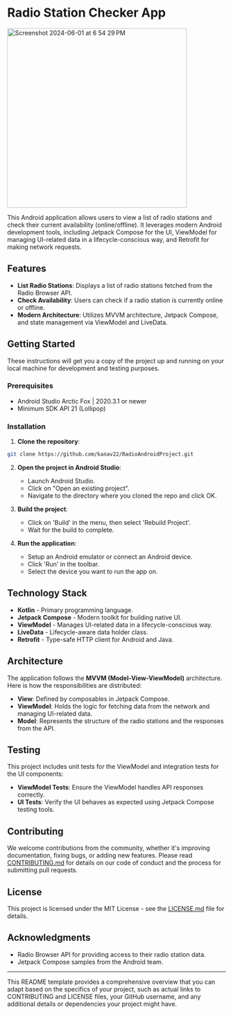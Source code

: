 # Radio Station Checker App

<img width="414" alt="Screenshot 2024-06-01 at 6 54 29 PM" src="https://github.com/kanav22/RadioAndroidProject/assets/5936688/3e4c10c8-9eac-45d4-a9cf-06aa5a5b1794">


This Android application allows users to view a list of radio stations and check their current availability (online/offline). It leverages modern Android development tools, including Jetpack Compose for the UI, ViewModel for managing UI-related data in a lifecycle-conscious way, and Retrofit for making network requests.

## Features

- **List Radio Stations**: Displays a list of radio stations fetched from the Radio Browser API.
- **Check Availability**: Users can check if a radio station is currently online or offline.
- **Modern Architecture**: Utilizes MVVM architecture, Jetpack Compose, and state management via ViewModel and LiveData.

## Getting Started

These instructions will get you a copy of the project up and running on your local machine for development and testing purposes.

### Prerequisites

- Android Studio Arctic Fox | 2020.3.1 or newer
- Minimum SDK API 21 (Lollipop)

### Installation

1. **Clone the repository**:

```bash
git clone https://github.com/kanav22/RadioAndroidProject.git
```

2. **Open the project in Android Studio**:

   - Launch Android Studio.
   - Click on "Open an existing project".
   - Navigate to the directory where you cloned the repo and click OK.

3. **Build the project**:

   - Click on 'Build' in the menu, then select 'Rebuild Project'.
   - Wait for the build to complete.

4. **Run the application**:

   - Setup an Android emulator or connect an Android device.
   - Click 'Run' in the toolbar.
   - Select the device you want to run the app on.

## Technology Stack

- **Kotlin** - Primary programming language.
- **Jetpack Compose** - Modern toolkit for building native UI.
- **ViewModel** - Manages UI-related data in a lifecycle-conscious way.
- **LiveData** - Lifecycle-aware data holder class.
- **Retrofit** - Type-safe HTTP client for Android and Java.

## Architecture

The application follows the **MVVM (Model-View-ViewModel)** architecture. Here is how the responsibilities are distributed:

- **View**: Defined by composables in Jetpack Compose.
- **ViewModel**: Holds the logic for fetching data from the network and managing UI-related data.
- **Model**: Represents the structure of the radio stations and the responses from the API.

## Testing

This project includes unit tests for the ViewModel and integration tests for the UI components:

- **ViewModel Tests**: Ensure the ViewModel handles API responses correctly.
- **UI Tests**: Verify the UI behaves as expected using Jetpack Compose testing tools.

## Contributing

We welcome contributions from the community, whether it's improving documentation, fixing bugs, or adding new features. Please read [CONTRIBUTING.md](https://github.com/yourusername/radio-station-checker-app/blob/main/CONTRIBUTING.md) for details on our code of conduct and the process for submitting pull requests.

## License

This project is licensed under the MIT License - see the [LICENSE.md](https://github.com/yourusername/radio-station-checker-app/blob/main/LICENSE) file for details.

## Acknowledgments

- Radio Browser API for providing access to their radio station data.
- Jetpack Compose samples from the Android team.

---

This README template provides a comprehensive overview that you can adapt based on the specifics of your project, such as actual links to CONTRIBUTING and LICENSE files, your GitHub username, and any additional details or dependencies your project might have.



